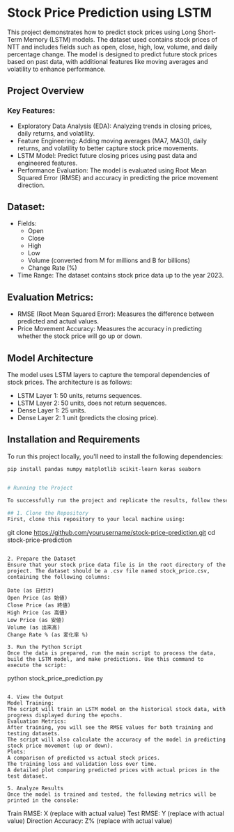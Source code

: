 # Stock Price Prediction using LSTM

This project demonstrates how to predict stock prices using Long Short-Term Memory (LSTM) models. The dataset used contains stock prices of NTT and includes fields such as open, close, high, low, volume, and daily percentage change. The model is designed to predict future stock prices based on past data, with additional features like moving averages and volatility to enhance performance.

## Project Overview

### Key Features:
- Exploratory Data Analysis (EDA): Analyzing trends in closing prices, daily returns, and volatility.
- Feature Engineering: Adding moving averages (MA7, MA30), daily returns, and volatility to better capture stock price movements.
- LSTM Model: Predict future closing prices using past data and engineered features.
- Performance Evaluation: The model is evaluated using Root Mean Squared Error (RMSE) and accuracy in predicting the price movement direction.

## Dataset:
- Fields:
  - Open
  - Close
  - High
  - Low
  - Volume (converted from M for millions and B for billions)
  - Change Rate (%)
- Time Range: The dataset contains stock price data up to the year 2023.

## Evaluation Metrics:
- RMSE (Root Mean Squared Error): Measures the difference between predicted and actual values.
- Price Movement Accuracy: Measures the accuracy in predicting whether the stock price will go up or down.

## Model Architecture

The model uses LSTM layers to capture the temporal dependencies of stock prices. The architecture is as follows:
- LSTM Layer 1: 50 units, returns sequences.
- LSTM Layer 2: 50 units, does not return sequences.
- Dense Layer 1: 25 units.
- Dense Layer 2: 1 unit (predicts the closing price).

## Installation and Requirements

To run this project locally, you'll need to install the following dependencies:

```bash
pip install pandas numpy matplotlib scikit-learn keras seaborn


# Running the Project

To successfully run the project and replicate the results, follow these steps:

## 1. Clone the Repository
First, clone this repository to your local machine using:

```
git clone https://github.com/yourusername/stock-price-prediction.git
cd stock-price-prediction
```

2. Prepare the Dataset
Ensure that your stock price data file is in the root directory of the project. The dataset should be a .csv file named stock_price.csv, containing the following columns:

Date (as 日付け)
Open Price (as 始値)
Close Price (as 終値)
High Price (as 高値)
Low Price (as 安値)
Volume (as 出来高)
Change Rate % (as 変化率 %)

3. Run the Python Script
Once the data is prepared, run the main script to process the data, build the LSTM model, and make predictions. Use this command to execute the script:

```
python stock_price_prediction.py
```

4. View the Output
Model Training:
The script will train an LSTM model on the historical stock data, with progress displayed during the epochs.
Evaluation Metrics:
After training, you will see the RMSE values for both training and testing datasets.
The script will also calculate the accuracy of the model in predicting stock price movement (up or down).
Plots:
A comparison of predicted vs actual stock prices.
The training loss and validation loss over time.
A detailed plot comparing predicted prices with actual prices in the test dataset.

5. Analyze Results
Once the model is trained and tested, the following metrics will be printed in the console:

```
Train RMSE: X (replace with actual value)
Test RMSE: Y (replace with actual value)
Direction Accuracy: Z% (replace with actual value)
```